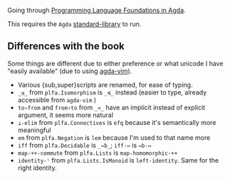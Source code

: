 Going through [Programming Language Foundations in Agda](https://plfa.github.io/).

This requires the `Agda` [standard-library](https://github.com/agda/agda-stdlib) to run.

## Differences with the book

Some things are different due to either preference or what unicode I have "easily available" (due to using [agda-vim](https://github.com/derekelkins/agda-vim)).

* Various {sub,super}scripts are renamed, for ease of typing.
* `_≲_` from `plfa.Isomorphism` is `_≼_` instead (easier to type, already accessible from `agda-vim` )
* `to∘from` and `from∘to` from `_≃_` have an implicit instead of explicit argument, it seems more natural
* `⊥-elim` from `plfa.Connectives` is `efq` because it's semantically more meaningful
* `em` from `plfa.Negation` is `lem` because I'm used to that name more
* `iff` from `plfa.Decidable` is `_⇔b_`; `iff-⇔` is `⇔b-⇔`
* `map-++-commute` from `plfa.Lists` is `map-homomorphic-++`
* `identity-ˡ` from `plfa.Lists.IsMonoid` is `left-identity`. Same for the right identity.
